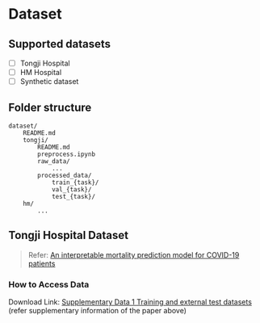 # Dataset

## Supported datasets

- [ ] Tongji Hospital
- [ ] HM Hospital
- [ ] Synthetic dataset

## Folder structure

```shell
dataset/
    README.md
    tongji/
        README.md
        preprocess.ipynb
        raw_data/
            ...
        processed_data/
            train_{task}/
            val_{task}/
            test_{task}/
    hm/
        ...
```

## Tongji Hospital Dataset

> Refer: [An interpretable mortality prediction model for COVID-19 patients](https://www.nature.com/articles/s42256-020-0180-7)

### How to Access Data

Download Link: [Supplementary Data 1 Training and external test datasets](https://static-content.springer.com/esm/art%3A10.1038%2Fs42256-020-0180-7/MediaObjects/42256_2020_180_MOESM3_ESM.zip) (refer supplementary information of the paper above)
